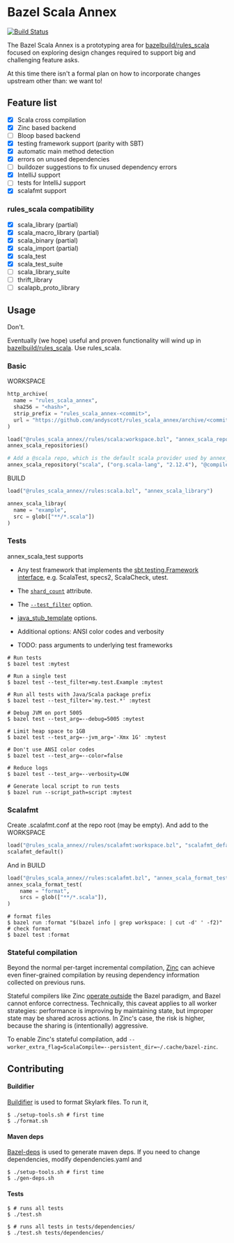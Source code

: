 # Bazel Scala Annex

[![Build Status](https://travis-ci.org/andyscott/rules_scala_annex.svg?branch=master)](https://travis-ci.org/andyscott/rules_scala_annex)

The Bazel Scala Annex is a prototyping area for [bazelbuild/rules_scala](https://github.com/bazelbuild/rules_scala) focused on exploring design changes required to support big and challenging feature asks.

At this time there isn't a formal plan on how to incorporate changes upstream other than: we want to!

## Feature list

- [x] Scala cross compilation
- [x] Zinc based backend
- [ ] Bloop based backend
- [x] testing framework support (parity with SBT)
- [x] automatic main method detection
- [x] errors on unused dependencies
- [ ] buildozer suggestions to fix unused dependency errors
- [x] IntelliJ support
- [ ] tests for IntelliJ support
- [x] scalafmt support

### rules_scala compatibility

- [x] scala_library (partial)
- [x] scala_macro_library (partial)
- [x] scala_binary (partial)
- [x] scala_import (partial)
- [x] scala_test
- [x] scala_test_suite
- [ ] scala_library_suite
- [ ] thrift_library
- [ ] scalapb_proto_library

## Usage

Don't.

Eventually (we hope) useful and proven functionality will wind up in [bazelbuild/rules_scala](https://github.com/bazelbuild/rules_scala). Use rules_scala.

### Basic

WORKSPACE

```python
http_archive(
  name = "rules_scala_annex",
  sha256 = "<hash>",
  strip_prefix = "rules_scala_annex-<commit>",
  url = "https://github.com/andyscott/rules_scala_annex/archive/<commit>.zip",
)

load("@rules_scala_annex//rules/scala:workspace.bzl", "annex_scala_repositories")
annex_scala_repositories()

# Add a @scala repo, which is the default scala provider used by annex_scala_*
annex_scala_repository("scala", ("org.scala-lang", "2.12.4"), "@compiler_bridge_2_12//:src")
```

BUILD

```python
load("@rules_scala_annex//rules:scala.bzl", "annex_scala_library")

annex_scala_libray(
  name = "example",
  src = glob(["**/*.scala"])
)
```

### Tests

annex_scala_test supports

* Any test framework that implements the [sbt.testing.Framework interface](https://github.com/sbt/test-interface),
e.g. ScalaTest, specs2, ScalaCheck, utest.

* The [`shard_count`](https://docs.bazel.build/versions/master/be/common-definitions.html#common-attributes-tests) attribute.

* The [`--test_filter`](https://docs.bazel.build/versions/master/user-manual.html#flag--test_filter) option.

* [java_stub_template](https://github.com/bazelbuild/bazel/blob/0.12.0/src/main/java/com/google/devtools/build/lib/bazel/rules/java/java_stub_template.txt) options.

* Additional options: ANSI color codes and verbosity

* TODO: pass arguments to underlying test frameworks

```
# Run tests
$ bazel test :mytest

# Run a single test
$ bazel test --test_filter=my.test.Example :mytest

# Run all tests with Java/Scala package prefix
$ bazel test --test_filter='my.test.*' :mytest

# Debug JVM on port 5005
$ bazel test --test_arg=--debug=5005 :mytest

# Limit heap space to 1GB
$ bazel test --test_arg=--jvm_arg='-Xmx 1G' :mytest

# Don't use ANSI color codes
$ bazel test --test_arg=--color=false

# Reduce logs
$ bazel test --test_arg=--verbosity=LOW

# Generate local script to run tests
$ bazel run --script_path=script :mytest
```

### Scalafmt

Create .scalafmt.conf at the repo root (may be empty). And add to the WORKSPACE

```python
load("@rules_scala_annex//rules/scalafmt:workspace.bzl", "scalafmt_default")
scalafmt_default()
```

And in BUILD

```python
load("@rules_scala_annex//rules:scalafmt.bzl", "annex_scala_format_test")
annex_scala_format_test(
    name = "format",
    srcs = glob(["**/*.scala"]),
)
```

```
# format files
$ bazel run :format "$(bazel info | grep workspace: | cut -d' ' -f2)"
# check format
$ bazel test :format
```

### Stateful compilation

Beyond the normal per-target incremental compilation, [Zinc](https://github.com/sbt/zinc) can achieve even finer-grained
compilation by reusing dependency information collected on previous runs.

Stateful compilers like Zinc [operate outside](https://groups.google.com/forum/#!topic/bazel-discuss/3iUy5jxS3S0) the
Bazel paradigm, and Bazel cannot enforce correctness. Technically, this caveat applies to all worker strategies:
performance is improving by maintaining state, but improper state may be shared across actions. In Zinc's case, the risk
is higher, because the sharing is (intentionally) aggressive.

To enable Zinc's stateful compilation, add `--worker_extra_flag=ScalaCompile=--persistent_dir=~/.cache/bazel-zinc`.

## Contributing

#### Buildifier

[Buildifier](https://github.com/bazelbuild/buildtools/blob/master/buildifier) is used to format Skylark files. To run
it,

```
$ ./setup-tools.sh # first time
$ ./format.sh
```

#### Maven deps

[Bazel-deps](https://github.com/johnynek/bazel-deps) is used to generate maven deps. If you need to change
dependencies, modify dependencies.yaml and

```
$ ./setup-tools.sh # first time
$ ./gen-deps.sh
```

#### Tests

```
$ # runs all tests
$ ./test.sh
```

```
$ # runs all tests in tests/dependencies/
$ ./test.sh tests/dependencies/
```

